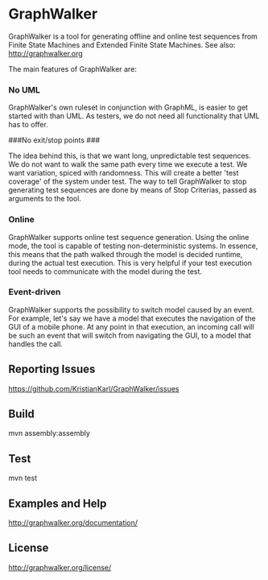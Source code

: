 # GraphWalker

GraphWalker is a tool for generating offline and online test sequences from Finite State Machines and
Extended Finite State Machines.
See also: http://graphwalker.org

The main features of GraphWalker are:

### No UML ###

GraphWalker's own ruleset in conjunction with GraphML, is easier to get started with than UML. As testers, we do not need all functionality that UML has to offer.

###No exit/stop points ###

The idea behind this, is that we want long, unpredictable test sequences. We do not want to walk the same path every time we execute a test. We want variation, spiced with randomness. This will create a better 'test coverage' of the system under test.
The way to tell GraphWalker to stop generating test sequences are done by means of Stop Criterias, passed as arguments to the tool.

### Online ###

GraphWalker supports online test sequence generation. Using the online mode, the tool is capable of  testing non-deterministic systems. In essence, this means that the path walked through the model is decided runtime, during the actual test execution. This is very helpful if your test execution tool needs to communicate with the model during the test.

### Event-driven ###

GraphWalker supports the possibility to switch model caused by an event. For example, let's say we have a model that executes the navigation of the GUI of a mobile phone. At any point in that execution, an incoming call will be such an event that will switch from navigating the GUI, to a model that handles the call.

## Reporting Issues

https://github.com/KristianKarl/GraphWalker/issues

## Build

mvn assembly:assembly

## Test

mvn test

## Examples and Help

http://graphwalker.org/documentation/

## License

http://graphwalker.org/license/